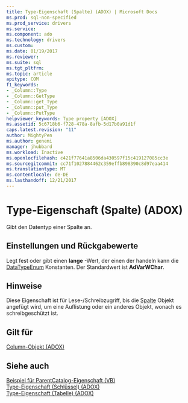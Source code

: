 ```yaml
---
title: Type-Eigenschaft (Spalte) (ADOX) | Microsoft Docs
ms.prod: sql-non-specified
ms.prod_service: drivers
ms.service: 
ms.component: ado
ms.technology: drivers
ms.custom: 
ms.date: 01/19/2017
ms.reviewer: 
ms.suite: sql
ms.tgt_pltfrm: 
ms.topic: article
apitype: COM
f1_keywords:
- _Column::Type
- _Column::GetType
- _Column::get_Type
- _Column::put_Type
- _Column::PutType
helpviewer_keywords: Type property [ADOX]
ms.assetid: 5c6718b6-f728-478a-8afb-5d17b0a91d1f
caps.latest.revision: "11"
author: MightyPen
ms.author: genemi
manager: jhubbard
ms.workload: Inactive
ms.openlocfilehash: c421f77641a8506da430597f15c419127085cc3e
ms.sourcegitcommit: cc71f1027884462c359effb898390c8d97eaa414
ms.translationtype: MT
ms.contentlocale: de-DE
ms.lasthandoff: 12/21/2017
---
```

# <a name="type-property-column-adox"></a>Type-Eigenschaft (Spalte) (ADOX)
Gibt den Datentyp einer Spalte an.  
  
## <a name="settings-and-return-values"></a>Einstellungen und Rückgabewerte  
 Legt fest oder gibt einen **lange** -Wert, der einen der handeln kann die [DataTypeEnum](../../../ado/reference/ado-api/datatypeenum.md) Konstanten. Der Standardwert ist **AdVarWChar**.  
  
## <a name="remarks"></a>Hinweise  
 Diese Eigenschaft ist für Lese-/Schreibzugriff, bis die [Spalte](../../../ado/reference/adox-api/column-object-adox.md) Objekt angefügt wird, um eine Auflistung oder ein anderes Objekt, wonach es schreibgeschützt ist.  
  
## <a name="applies-to"></a>Gilt für  
 [Column-Objekt (ADOX)](../../../ado/reference/adox-api/column-object-adox.md)  
  
## <a name="see-also"></a>Siehe auch  
 [Beispiel für ParentCatalog-Eigenschaft (VB)](../../../ado/reference/adox-api/parentcatalog-property-example-vb.md)   
 [Type-Eigenschaft (Schlüssel) (ADOX)](../../../ado/reference/adox-api/type-property-key-adox.md)   
 [Type-Eigenschaft (Tabelle) (ADOX)](../../../ado/reference/adox-api/type-property-table-adox.md)
